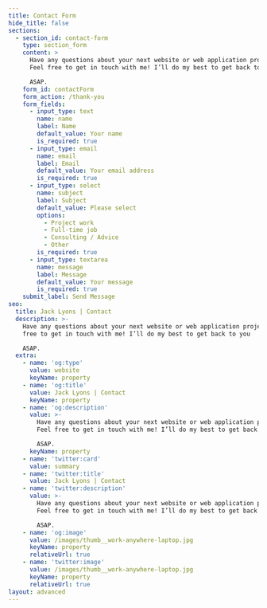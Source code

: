 ```yaml
---
title: Contact Form
hide_title: false
sections:
  - section_id: contact-form
    type: section_form
    content: >
      Have any questions about your next website or web application project?
      Feel free to get in touch with me! I’ll do my best to get back to you 

      ASAP.
    form_id: contactForm
    form_action: /thank-you
    form_fields:
      - input_type: text
        name: name
        label: Name
        default_value: Your name
        is_required: true
      - input_type: email
        name: email
        label: Email
        default_value: Your email address
        is_required: true
      - input_type: select
        name: subject
        label: Subject
        default_value: Please select
        options:
          - Project work
          - Full-time job
          - Consulting / Advice
          - Other
        is_required: true
      - input_type: textarea
        name: message
        label: Message
        default_value: Your message
        is_required: true
    submit_label: Send Message
seo:
  title: Jack Lyons | Contact
  description: >-
    Have any questions about your next website or web application project? Feel
    free to get in touch with me! I’ll do my best to get back to you

    ASAP.
  extra:
    - name: 'og:type'
      value: website
      keyName: property
    - name: 'og:title'
      value: Jack Lyons | Contact
      keyName: property
    - name: 'og:description'
      value: >-
        Have any questions about your next website or web application project?
        Feel free to get in touch with me! I’ll do my best to get back to you

        ASAP.
      keyName: property
    - name: 'twitter:card'
      value: summary
    - name: 'twitter:title'
      value: Jack Lyons | Contact
    - name: 'twitter:description'
      value: >-
        Have any questions about your next website or web application project?
        Feel free to get in touch with me! I’ll do my best to get back to you

        ASAP.
    - name: 'og:image'
      value: /images/thumb__work-anywhere-laptop.jpg
      keyName: property
      relativeUrl: true
    - name: 'twitter:image'
      value: /images/thumb__work-anywhere-laptop.jpg
      keyName: property
      relativeUrl: true
layout: advanced
---
```

